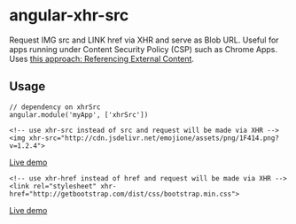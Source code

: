 # angular-xhr-src

Request IMG src and LINK href via XHR and serve as Blob URL. Useful for apps running under Content Security Policy (CSP) such as Chrome Apps.  Uses [this approach: Referencing External Content](https://developer.chrome.com/apps/app_external#external).

## Usage

```
// dependency on xhrSrc
angular.module('myApp', ['xhrSrc'])
```

```
<!-- use xhr-src instead of src and request will be made via XHR -->
<img xhr-src="http://cdn.jsdelivr.net/emojione/assets/png/1F414.png?v=1.2.4">
```
[Live demo](http://artofcontext.github.io/angular-xhr-src/demo/xhr-src/index.html)

```
<!-- use xhr-href instead of href and request will be made via XHR -->
<link rel="stylesheet" xhr-href="http://getbootstrap.com/dist/css/bootstrap.min.css">
```
[Live demo](http://artofcontext.github.io/angular-xhr-src/demo/xhr-href/index.html)
